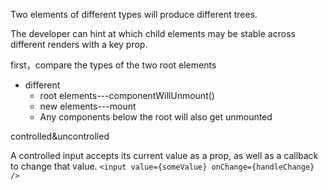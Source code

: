 Two elements of different types will produce different trees.

The developer can hint at which child elements may be stable across different renders with a key prop.

first，compare the types of the two root elements
- different
  - root elements---componentWillUnmount() 
  - new elements---mount
  - Any components below the root will also get unmounted



controlled&uncontrolled

A controlled input accepts its current value as a prop, as well as a callback to change that value. 
```<input value={someValue} onChange={handleChange} />```